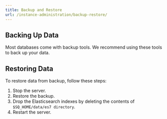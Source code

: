 ```yaml
---
title: Backup and Restore
url: /instance-administration/backup-restore/
---
```


## Backing Up Data
Most databases come with backup tools. We recommend using these tools to back up your data.

## Restoring Data
To restore data from backup, follow these steps:

1. Stop the server.
1. Restore the backup.
1. Drop the Elasticsearch indexes by deleting the contents of `$SQ_HOME/data/es7 directory`.
1. Restart the server.
